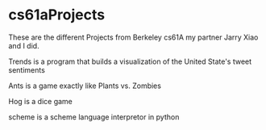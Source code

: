 cs61aProjects
=============

These are the different Projects from Berkeley cs61A my partner Jarry Xiao and I did.

Trends is a program that builds a visualization of the United State's tweet sentiments

Ants is a game exactly like Plants vs. Zombies

Hog is a dice game

scheme is a scheme language interpretor in python
